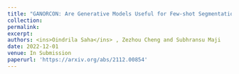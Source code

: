 ```yaml
---
title: "GANORCON: Are Generative Models Useful for Few-shot Segmentation?"
collection: 
permalink: 
excerpt: 
authors: <ins>Oindrila Saha</ins> , Zezhou Cheng and Subhransu Maji
date: 2022-12-01
venue: In Submission
paperurl: 'https://arxiv.org/abs/2112.00854'
---
```

